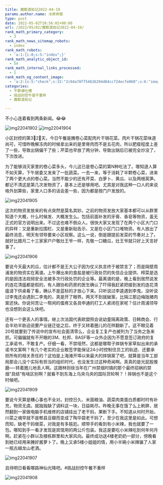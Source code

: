 ```yaml
---
title: 魔都渡劫记2022-04-19
params.author.name: 冰原奔狼
type: post
date: 2022-05-02T10:56:02+00:00
url: /2022/05/02/魔都渡劫记2022-04-19/
rank_math_primary_category:
  - 3
rank_math_news_sitemap_robots:
  - index
rank_math_robots:
  - 'a:1:{i:0;s:5:"index";}'
rank_math_analytic_object_id:
  - 54
rank_math_internal_links_processed:
  - 1
rank_math_og_content_image:
  - 'a:2:{s:5:"check";s:32:"2c94a78ff54626294d84cc724ecfe060";s:6:"images";a:0:{}}'
categories:
  - 不靠谱吐槽
  - 挑战封控午餐不重样
  - 魔都渡劫记

---
```

不小心连着看到两条新闻。😂😂

<img decoding="async" src="https://i0.wp.com/s2.loli.net/2022/05/02/JkY4wXzM73STCR1.jpg?w=640&#038;ssl=1" alt="img22041902" data-recalc-dims="1" />
<img decoding="async" src="https://i0.wp.com/s2.loli.net/2022/05/02/MrF97vZeAVbmIuc.jpg?w=640&#038;ssl=1" alt="img22041904" data-recalc-dims="1" />

小区封控的第3⃣️2⃣️天，今日午餐是腌卷心菜配肉片干锅花菜。肉片干锅花菜味道尚可，可惜昨晚解冻肉的时候拿出来的是里脊肉而不是五花肉，所以肥瘦程度上差了一些，导致出锅偏干了些；芹菜也早放了两分钟，导致出锅后已被完全炒没了，下次改进。

为了能够消灭家里的卷心菜多头，今儿这已是卷心菜的第N种吃法了。哪知道人算不如天算，下午居委又发来了一批蔬菜。一去一来，等于消耗了半颗卷心菜，进来了两个更大点的卷心菜。当然不能少的还有芹菜、白萝卜、黄瓜、以及两根莴笋。都记不清这是第几次发物资了，基本上还是够用吧。尤其是对我这种一口人的来说格外划算些，家里人口多的话会差一些，因为都是按门户发放的。

<img decoding="async" src="https://i0.wp.com/s2.loli.net/2022/05/02/pOJE2q3btdjwiYQ.jpg?w=640&#038;ssl=1" alt="img22041905" data-recalc-dims="1" />

这次的物资发放来的有点突然是莫名其妙。之前的物资发放大家基本都可以从群里知道个大概，什么时候发、大概发生么。包括前面补发的牙膏、香皂等物资，虽无正式的官方说明出来。不过这也难不倒众人。很快大家又发现了在两个小区大门口的异样：又是重新拉围栏、又是重新贴告示、又是在小区门口堆物资。有人放出了最终消息，明天有领导要来小区视察。这么一说，倒是跟提前发菜的节奏对上了。就好比腊月二十三家家户户敬灶王爷一样，先敬一口糖瓜，灶王爷就只好上天言好事了。

<img decoding="async" src="https://i0.wp.com/s2.loli.net/2022/05/02/iZMsy7RGDUExqBl.jpg?w=640&#038;ssl=1" alt="img22041906" data-recalc-dims="1" />

要说今天最大的瓜，估计都不是王大公子因为仗义执言终于被禁言了；而是隔壁周浦发的物资实在离谱。上午爆出来的食盐是被行政处罚的失信企业提供、榨菜是选的是因违法视频安全法被多次行政处罚的企业等。最离谱的是，晚上看到居然说发的连花清瘟都是假的，有人跟协和药房的医生确认了吓得我赶紧把接到发的连花清瘟请下供桌看了看，确认不是蓝标的才放心下来。只听说过李逵遇到李鬼，没听说过李鬼还会遇到二李鬼的，真是开了眼界。两天不到就破案，比隔江那边梅陇猪肉案还快。你说何苦让一帮闲的蛋疼又各具申通的打工人紧闭在家呢？估计周浦领导也没想到会这么快吧。

还有一个更丢人的事情。继上次法国代表欧盟照会说幼童隔离政策、日韩商会、行会半劝半胁迫说要产业链迁徙之后，终于又转着圈儿的花样翻新了。这不眼见着20号就要到了传说中的宣布社会面清零么，企业复工复产也被列为了当务之急来抓。可偏偏就有不开眼的3M、杜邦、BASF等一众外企因为不愿意签订政府的复工承诺书，不敢复产。仔细一看，不禁哑然，这都是哪帮子摔锅专家草拟出来的承诺书文案啊？有几个老实的企业敢签字能保证24小时控制住员工的轨迹、还要承担所有的相关责任的？这怕是上海滩开埠以来最大的摔锅案了吧，就算是当年工部局那会儿没个实际有担当的组织时代，也没发生过这种奇闻啊。真真的是光屁股推磨—-转着圈儿地丢人啊。这跟林则徐当年在广州禁烟时搞的那个最终招祸的禁烟“具结”有啥区别啊？就看不到东海上乌央乌央的国际货轮啊？！摔锅也不是这个时候吧。

<img decoding="async" src="https://i0.wp.com/s2.loli.net/2022/05/02/a3Si5gzNoPc1xbM.jpg?w=640&#038;ssl=1" alt="img22041909" data-recalc-dims="1" />

要说今天算是糟心事也不全对。封控日久、米面粮油、蔬菜肉类蛋白质都时时有补充，物资无虞。就独独缺了调料这一块，日益耗尽。昨晚无事在饿了么上刷屏，居然翻到一家做电脑手机维修的店铺挂出了老干妈，果断下手。不知道从何时开始，川菜之魂早就不是郫县豆瓣而变成了陶华碧老干妈了，至少在我这里是如此。可想而知，缺老干妈做菜，对我是有多尴尬。顺带手的看到有小米辣，我也就要了一包。哪知到手一看才发现是宾馆用的两公斤包装。我这是要吃小米辣吃到何年何月啊。赶紧在小群以及楼栋群里和大家风向。最终成功送4楼老奶奶一部分，傍晚看到她已经用来腌好酱萝卜了。晚上又承5楼小姐姐的情，用小半碗小米辣骗了人家一瓶古越龙山老酒。

<img decoding="async" src="https://i0.wp.com/s2.loli.net/2022/05/02/8HpqWeL4bKXtrQZ.jpg?w=640&#038;ssl=1" alt="img22041907" data-recalc-dims="1" />

且待明日看看哪路神仙光降吧。#挑战封控午餐不重样

<img decoding="async" src="https://i0.wp.com/s2.loli.net/2022/05/02/ytLE3fj4wPXCr6p.jpg?w=640&#038;ssl=1" alt="img22041908" data-recalc-dims="1" />
